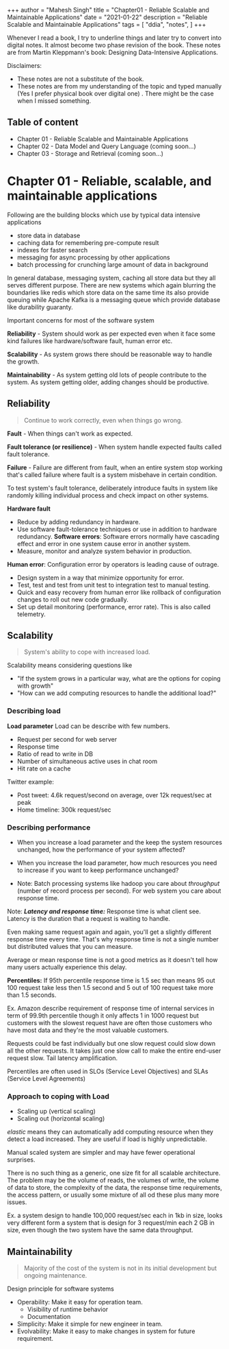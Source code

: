 +++
author = "Mahesh Singh"
title = "Chapter01 - Reliable Scalable and Maintainable Applications"
date = "2021-01-22"
description = "Reliable Scalable and Maintainable Applications"
tags = [
    "ddia", "notes",
]
+++

Whenever I read a book, I try to underline things and later try to convert into digital notes. It almost become two phase revision of the book. 
These notes are from Martin Kleppmann's book: Designing Data-Intensive Applications. 

Disclaimers:

* These notes are not a substitute of the book. 
* These notes are from my understanding of the topic and typed manually (Yes I prefer physical book over digital one) . There might be the case when I missed something.
  

## Table of content
* Chapter 01 - Reliable Scalable and Maintainable Applications
* Chapter 02 - Data Model and Query Language (coming soon...)
* Chapter 03 - Storage and Retrieval (coming soon...)


# Chapter 01 - Reliable, scalable, and maintainable applications

Following are the building blocks which use by typical data intensive applications

* store data in database
* caching data for remembering pre-compute result
* indexes for faster search
* messaging for async processing by other applications 
* batch processing for crunching large amount of data in background

In general database, messaging system, caching all store data but they all serves different purpose. There are new systems which again blurring the boundaries like redis which store data on the same time its also provide queuing while Apache Kafka is a messaging queue which provide database like durability guaranty.

Important concerns for most of the software system

**Reliability** - System should work as per expected even when it face some kind failures like hardware/software fault, human error etc.

**Scalability** - As system grows there should be reasonable way to handle the growth.

**Maintainability** -  As system getting old lots of people contribute to the system. As system getting older, adding changes should be productive.  

## Reliability

> Continue to work correctly, even when things go wrong.

**Fault** - When things can't work as expected.

**Fault tolerance (or resilience)** - When system handle expected faults called fault tolerance.  

**Failure** - Failure are different from fault, when an entire system stop working that's called failure where fault is a system misbehave in certain condition.

To test system's fault tolerance, deliberately introduce faults in system like randomly killing individual process and check impact on other systems.

**Hardware fault** 
- Reduce by adding redundancy in hardware. 
- Use software fault-tolerance techniques or use in addition to hardware redundancy.
**Software errors**: Software errors normally have cascading effect and error in one system cause error in another system.
- Measure, monitor and analyze system behavior in production.

**Human error**: Configuration error by operators is leading cause of outrage.
- Design system in a way that minimize opportunity for error.
- Test, test and test from unit test to integration test to manual testing.
- Quick and easy recovery from human error like rollback of configuration changes to roll out new code gradually.
- Set up detail monitoring (performance, error rate). This is also called telemetry.

## Scalability
> System's ability to cope with increased load.

Scalability means considering questions like 
- "If the system grows in a particular way, what are the options for coping with growth"
- "How can we add computing resources to handle the additional load?"

### Describing load

**Load parameter** Load can be describe with few numbers. 
* Request per second for web server
* Response time
* Ratio of read to write in DB
* Number of simultaneous active uses in chat room
* Hit rate on a cache  

Twitter example: 
* Post tweet: 4.6k request/second on average, over 12k request/sec at peak 
* Home timeline: 300k request/sec

### Describing performance

- When you increase a load parameter and the keep the system resources unchanged, how the performance of your system affected?
- When you increase the load parameter, how much resources you need to increase if you want to keep performance unchanged?

- Note: Batch processing systems like hadoop you care about *throughput* (number of record process per second). For web system you care about response time. 


Note: ***Latency and response time:*** Response time is what client see. Latency is the duration that a request is waiting to handle.

Even making same request again and again, you'll get a slightly different response time every time. That's why response time is not a single number but distributed values that you can measure.

Average or mean response time is not a good metrics as it doesn't tell how many users actually experience this delay.

**Percentiles:**  If 95th percentile response time is 1.5 sec than means 95 out 100 request take less then 1.5 second and 5 out of 100 request take more than 1.5 seconds.

Ex. Amazon describe requirement of response time of internal services in term of 99.9th percentile though it only affects 1 in 1000 request but customers with the slowest request have are often those customers who have most data and they're the most valuable customers.

Requests could be fast individually but one slow request could slow down all the other requests. It takes just one slow call to make the entire end-user request slow. Tail latency amplification.

Percentiles are often used in SLOs (Service Level Objectives) and SLAs (Service Level Agreements)

### Approach to coping with Load

- Scaling up (vertical scaling)
- Scaling out (horizontal scaling)

*elastic* means they can automatically add computing resource when they detect a load increased. They are useful if load is highly unpredictable.

Manual scaled system are simpler and may have fewer operational surprises.

There is no such thing as a generic, one size fit for all scalable architecture. The problem may be the volume of reads, the volumes of write, the volume of data to store, the complexity of the data, the response time requirements, the access pattern, or usually some mixture of all od these plus many more issues.

Ex. a system design to handle 100,000 request/sec each in 1kb in size, looks very different form a system that is design for 3 request/min each 2 GB in size, even though the two system have the same data throughput.



## Maintainability 
> Majority of the cost of the system is not in its initial development but ongoing maintenance.

Design principle for software systems

* Operability: Make it easy for operation team.
  * Visibility of runtime behavior
  * Documentation
* Simplicity: Make it simple for new engineer in team.
* Evolvability: Make it easy to make changes in system for future requirement.


